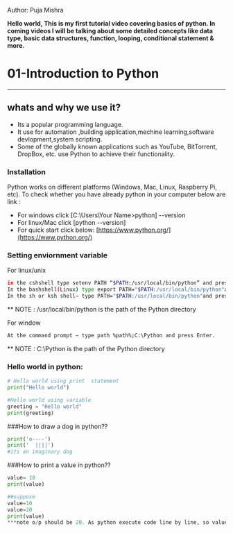Author: Puja Mishra

**Hello world, This is my first tutorial video covering basics of python. In coming videos I will be talking about some detailed concepts like data type, basic data structures, function, looping, conditional statement & more.**

# 01-Introduction to Python
------------------------

## whats and why we use it?
- Its a popular programming language.
- It use for automation ,building application,mechine learning,software devlopment,system scripting.
- Some of the globally known applications such as YouTube, BitTorrent, DropBox, etc. use Python to achieve their functionality.

### Installation

Python works on different platforms (Windows, Mac, Linux, Raspberry Pi, etc).
To check whether you have already python in your computer below are link :
- For windows click [C:\Users\Your Name>python] --version
- For linux/Mac click [python --version]
- For quick start click below:
 [https://www.python.org/](https://www.python.org/)
### Setting enviornment variable
For linux/unix 
```sh
in the cshshell type setenv PATH “$PATH:/usr/local/bin/python” and press Enter.
In the bashshell(Linux) type export PATH="$PATH:/usr/local/bin/python"and press Enter.
In the sh or ksh shell− type PATH="$PATH:/usr/local/bin/python"and press Enter.
```
** NOTE : /usr/local/bin/python  is the path of the Python directory

For window
```sh
At the command prompt − type path %path%;C:\Python and press Enter.
```
** NOTE : C:\Python is the path of the Python directory
### Hello world in python:
```python
# Hello world using print  statement
print("Hello world")

#Hello world using variable
greeting = "Hello world"
print(greeting) 
```
###How to draw a dog in python??
```python
print('o----')
print('  ||||')
#its an imaginary dog
```
###How to print a value  in python??
```python
value= 10
print(value)

##suppose 
value=10
value=20
print(value)
***note o/p should be 20. As python execute code line by line, so value of var "value" will be overwritten.

```





